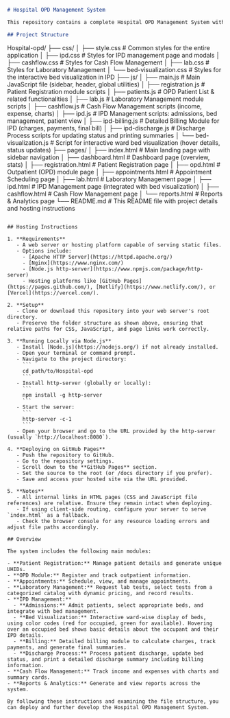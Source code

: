 ```markdown
# Hospital OPD Management System

This repository contains a complete Hospital OPD Management System with modules for patient registration, OPD, appointments, laboratory, IPD management (with detailed bed visualization and discharge process), cash flow management, and reports & analytics.

## Project Structure

```
Hospital-opd/
├── css/
│   ├── style.css               # Common styles for the entire application
│   ├── ipd.css                 # Styles for IPD management page and modals
│   ├── cashflow.css            # Styles for Cash Flow Management
│   ├── lab.css                 # Styles for Laboratory Management
│   └── bed-visualization.css   # Styles for the interactive bed visualization in IPD
├── js/
│   ├── main.js                 # Main JavaScript file (sidebar, header, global utilities)
│   ├── registration.js         # Patient Registration module scripts
│   ├── patients.js             # OPD Patient List & related functionalities
│   ├── lab.js                  # Laboratory Management module scripts
│   ├── cashflow.js             # Cash Flow Management scripts (income, expense, charts)
│   ├── ipd.js                  # IPD Management scripts: admissions, bed management, patient view
│   ├── ipd-billing.js          # Detailed Billing Module for IPD (charges, payments, final bill)
│   ├── ipd-discharge.js        # Discharge Process scripts for updating status and printing summaries
│   └── bed-visualization.js    # Script for interactive ward bed visualization (hover details, status updates)
├── pages/
│   ├── index.html              # Main landing page with sidebar navigation
│   ├── dashboard.html          # Dashboard page (overview, stats)
│   ├── registration.html       # Patient Registration page
│   ├── opd.html                # Outpatient (OPD) module page
│   ├── appointments.html       # Appointment Scheduling page
│   ├── lab.html                # Laboratory Management page
│   ├── ipd.html                # IPD Management page (integrated with bed visualization)
│   ├── cashflow.html           # Cash Flow Management page
│   └── reports.html            # Reports & Analytics page
└── README.md                   # This README file with project details and hosting instructions
```

## Hosting Instructions

1. **Requirements**
   - A web server or hosting platform capable of serving static files.
   - Options include:
     - [Apache HTTP Server](https://httpd.apache.org/)
     - [Nginx](https://www.nginx.com/)
     - [Node.js http-server](https://www.npmjs.com/package/http-server)
     - Hosting platforms like [GitHub Pages](https://pages.github.com/), [Netlify](https://www.netlify.com/), or [Vercel](https://vercel.com/).

2. **Setup**
   - Clone or download this repository into your web server's root directory.
   - Preserve the folder structure as shown above, ensuring that relative paths for CSS, JavaScript, and page links work correctly.

3. **Running Locally via Node.js**
   - Install [Node.js](https://nodejs.org/) if not already installed.
   - Open your terminal or command prompt.
   - Navigate to the project directory:
     ```
     cd path/to/Hospital-opd
     ```
   - Install http-server (globally or locally):
     ```
     npm install -g http-server
     ```
   - Start the server:
     ```
     http-server -c-1
     ```
   - Open your browser and go to the URL provided by the http-server (usually `http://localhost:8080`).

4. **Deploying on GitHub Pages**
   - Push the repository to GitHub.
   - Go to the repository settings.
   - Scroll down to the **GitHub Pages** section.
   - Set the source to the root (or /docs directory if you prefer).
   - Save and access your hosted site via the URL provided.

5. **Notes**
   - All internal links in HTML pages (CSS and JavaScript file references) are relative. Ensure they remain intact when deploying.
   - If using client-side routing, configure your server to serve `index.html` as a fallback.
   - Check the browser console for any resource loading errors and adjust file paths accordingly.

## Overview

The system includes the following main modules:

- **Patient Registration:** Manage patient details and generate unique UHIDs.
- **OPD Module:** Register and track outpatient information.
- **Appointments:** Schedule, view, and manage appointments.
- **Laboratory Management:** Request lab tests, select tests from a categorized catalog with dynamic pricing, and record results.
- **IPD Management:** 
  - **Admissions:** Admit patients, select appropriate beds, and integrate with bed management.  
  - **Bed Visualization:** Interactive ward-wise display of beds, using color codes (red for occupied, green for available). Hovering over an occupied bed shows basic details about the occupant and their IPD details.
  - **Billing:** Detailed billing module to calculate charges, track payments, and generate final summaries.
  - **Discharge Process:** Process patient discharge, update bed status, and print a detailed discharge summary including billing information.
- **Cash Flow Management:** Track income and expenses with charts and summary cards.
- **Reports & Analytics:** Generate and view reports across the system.

By following these instructions and examining the file structure, you can deploy and further develop the Hospital OPD Management System.

